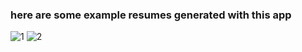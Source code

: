 
### here are some example resumes generated with this app
![1](https://user-images.githubusercontent.com/65649182/207802234-588e8808-ab12-460a-8a86-11711d369f57.png)
![2](https://user-images.githubusercontent.com/65649182/207802215-9dd40f81-ca16-4f9a-86d9-fa40e6656d79.png)
